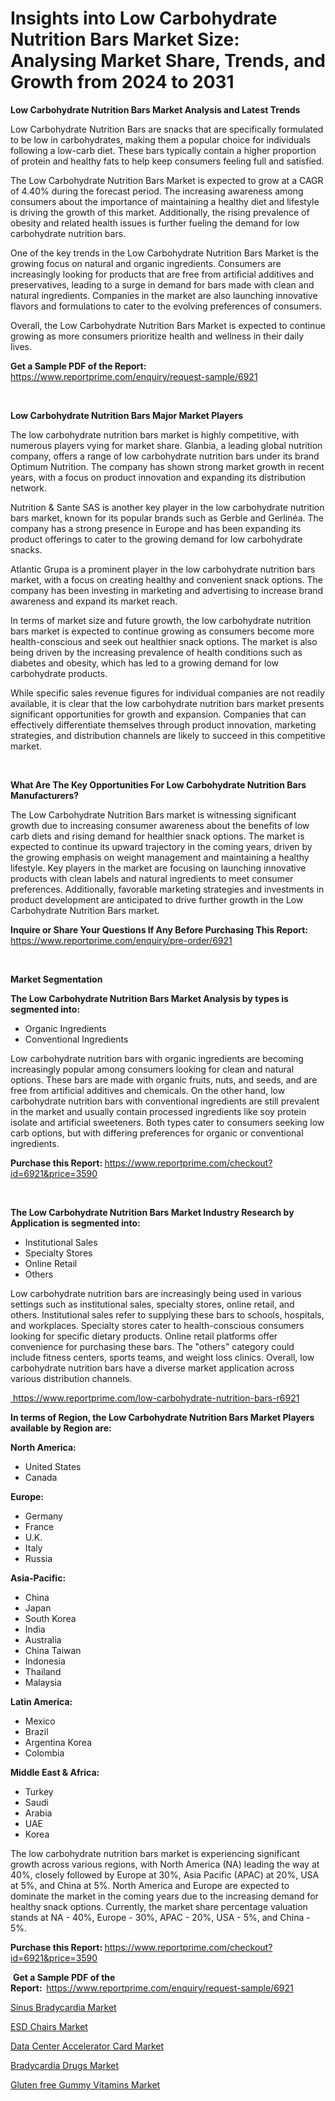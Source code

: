 <p><h1>Insights into Low Carbohydrate Nutrition Bars Market Size: Analysing Market Share, Trends, and Growth from 2024 to 2031</h1></p><p><strong>Low Carbohydrate Nutrition Bars Market Analysis and Latest Trends</strong></p>
<p><p>Low Carbohydrate Nutrition Bars are snacks that are specifically formulated to be low in carbohydrates, making them a popular choice for individuals following a low-carb diet. These bars typically contain a higher proportion of protein and healthy fats to help keep consumers feeling full and satisfied.</p><p>The Low Carbohydrate Nutrition Bars Market is expected to grow at a CAGR of 4.40% during the forecast period. The increasing awareness among consumers about the importance of maintaining a healthy diet and lifestyle is driving the growth of this market. Additionally, the rising prevalence of obesity and related health issues is further fueling the demand for low carbohydrate nutrition bars.</p><p>One of the key trends in the Low Carbohydrate Nutrition Bars Market is the growing focus on natural and organic ingredients. Consumers are increasingly looking for products that are free from artificial additives and preservatives, leading to a surge in demand for bars made with clean and natural ingredients. Companies in the market are also launching innovative flavors and formulations to cater to the evolving preferences of consumers.</p><p>Overall, the Low Carbohydrate Nutrition Bars Market is expected to continue growing as more consumers prioritize health and wellness in their daily lives.</p></p>
<p><strong>Get a Sample PDF of the Report:&nbsp;</strong> <a href="https://www.reportprime.com/enquiry/request-sample/6921">https://www.reportprime.com/enquiry/request-sample/6921</a></p>
<p>&nbsp;</p>
<p><strong>Low Carbohydrate Nutrition Bars Major Market Players</strong></p>
<p><p>The low carbohydrate nutrition bars market is highly competitive, with numerous players vying for market share. Glanbia, a leading global nutrition company, offers a range of low carbohydrate nutrition bars under its brand Optimum Nutrition. The company has shown strong market growth in recent years, with a focus on product innovation and expanding its distribution network.</p><p>Nutrition & Sante SAS is another key player in the low carbohydrate nutrition bars market, known for its popular brands such as Gerble and Gerlinéa. The company has a strong presence in Europe and has been expanding its product offerings to cater to the growing demand for low carbohydrate snacks.</p><p>Atlantic Grupa is a prominent player in the low carbohydrate nutrition bars market, with a focus on creating healthy and convenient snack options. The company has been investing in marketing and advertising to increase brand awareness and expand its market reach.</p><p>In terms of market size and future growth, the low carbohydrate nutrition bars market is expected to continue growing as consumers become more health-conscious and seek out healthier snack options. The market is also being driven by the increasing prevalence of health conditions such as diabetes and obesity, which has led to a growing demand for low carbohydrate products.</p><p>While specific sales revenue figures for individual companies are not readily available, it is clear that the low carbohydrate nutrition bars market presents significant opportunities for growth and expansion. Companies that can effectively differentiate themselves through product innovation, marketing strategies, and distribution channels are likely to succeed in this competitive market.</p></p>
<p>&nbsp;</p>
<p><strong>What Are The Key Opportunities For Low Carbohydrate Nutrition Bars Manufacturers?</strong></p>
<p><p>The Low Carbohydrate Nutrition Bars market is witnessing significant growth due to increasing consumer awareness about the benefits of low carb diets and rising demand for healthier snack options. The market is expected to continue its upward trajectory in the coming years, driven by the growing emphasis on weight management and maintaining a healthy lifestyle. Key players in the market are focusing on launching innovative products with clean labels and natural ingredients to meet consumer preferences. Additionally, favorable marketing strategies and investments in product development are anticipated to drive further growth in the Low Carbohydrate Nutrition Bars market.</p></p>
<p><strong>Inquire or Share Your Questions If Any Before Purchasing This Report:</strong> <a href="https://www.reportprime.com/enquiry/pre-order/6921">https://www.reportprime.com/enquiry/pre-order/6921</a></p>
<p>&nbsp;</p>
<p><strong>Market Segmentation</strong></p>
<p><strong>The Low Carbohydrate Nutrition Bars Market Analysis by types is segmented into:</strong></p>
<p><ul><li>Organic Ingredients</li><li>Conventional Ingredients</li></ul></p>
<p><p>Low carbohydrate nutrition bars with organic ingredients are becoming increasingly popular among consumers looking for clean and natural options. These bars are made with organic fruits, nuts, and seeds, and are free from artificial additives and chemicals. On the other hand, low carbohydrate nutrition bars with conventional ingredients are still prevalent in the market and usually contain processed ingredients like soy protein isolate and artificial sweeteners. Both types cater to consumers seeking low carb options, but with differing preferences for organic or conventional ingredients.</p></p>
<p><strong>Purchase this Report:&nbsp;</strong><a href="https://www.reportprime.com/checkout?id=6921&price=3590">https://www.reportprime.com/checkout?id=6921&price=3590</a></p>
<p>&nbsp;</p>
<p><strong>The Low Carbohydrate Nutrition Bars Market Industry Research by Application is segmented into:</strong></p>
<p><ul><li>Institutional Sales</li><li>Specialty Stores</li><li>Online Retail</li><li>Others</li></ul></p>
<p><p>Low carbohydrate nutrition bars are increasingly being used in various settings such as institutional sales, specialty stores, online retail, and others. Institutional sales refer to supplying these bars to schools, hospitals, and workplaces. Specialty stores cater to health-conscious consumers looking for specific dietary products. Online retail platforms offer convenience for purchasing these bars. The "others" category could include fitness centers, sports teams, and weight loss clinics. Overall, low carbohydrate nutrition bars have a diverse market application across various distribution channels.</p></p>
<p><a href="https://www.reportprime.com/low-carbohydrate-nutrition-bars-r6921">&nbsp;https://www.reportprime.com/low-carbohydrate-nutrition-bars-r6921</a></p>
<p><strong>In terms of Region, the Low Carbohydrate Nutrition Bars Market Players available by Region are:</strong></p>
<p>
    <p> <strong> North America: </strong>
        <ul>
            <li>United States</li>
            <li>Canada</li>
        </ul>
        </p> 
    <p> <strong> Europe: </strong>
        <ul>
            <li>Germany</li>
            <li>France</li>
            <li>U.K.</li>
            <li>Italy</li>
            <li>Russia</li>
        </ul>
        </p> 
    <p> <strong> Asia-Pacific: </strong>
        <ul>
            <li>China</li>
            <li>Japan</li>
            <li>South Korea</li>
            <li>India</li>
            <li>Australia</li>
            <li>China Taiwan</li>
            <li>Indonesia</li>
            <li>Thailand</li>
            <li>Malaysia</li>
        </ul>
        </p> 
    <p> <strong> Latin America: </strong>
        <ul>
            <li>Mexico</li>
            <li>Brazil</li>
            <li>Argentina Korea</li>
            <li>Colombia</li>
        </ul>
        </p> 
    <p> <strong> Middle East & Africa: </strong>
        <ul>
            <li>Turkey</li>
            <li>Saudi</li>
            <li>Arabia</li>
            <li>UAE</li>
            <li>Korea</li>
        </ul>
    </p>
    </p>
<p><p>The low carbohydrate nutrition bars market is experiencing significant growth across various regions, with North America (NA) leading the way at 40%, closely followed by Europe at 30%, Asia Pacific (APAC) at 20%, USA at 5%, and China at 5%. North America and Europe are expected to dominate the market in the coming years due to the increasing demand for healthy snack options. Currently, the market share percentage valuation stands at NA - 40%, Europe - 30%, APAC - 20%, USA - 5%, and China - 5%.</p></p>
<p><strong>Purchase this Report: </strong><a href="https://www.reportprime.com/checkout?id=6921&price=3590">https://www.reportprime.com/checkout?id=6921&price=3590</a></p>
<p>&nbsp;<strong>Get a Sample PDF of the Report:&nbsp;&nbsp;</strong><a href="https://www.reportprime.com/enquiry/request-sample/6921">https://www.reportprime.com/enquiry/request-sample/6921</a></p>
<p><strong></strong></p>
<p><p><a href="https://issuu.com/reportprime-2/docs/sinus-bradycardia-market-size-2030.pptx">Sinus Bradycardia Market</a></p><p><a href="https://www.linkedin.com/pulse/insights-esd-chairs-market-share-competitive-landscape-period-omjff">ESD Chairs Market</a></p><p><a href="https://medium.com/@akshatreportprime/global-data-center-accelerator-card-market-focus-on-application-end-use-industry-type-986d13ea5e05">Data Center Accelerator Card Market</a></p><p><a href="https://issuu.com/reportprime-2/docs/bradycardia-drugs-market-size-2030.pptx">Bradycardia Drugs Market</a></p><p><a href="https://github.com/provorikovar/Market-Research-Report-List-5/blob/main/gluten-free-gummy-vitamins-market.md">Gluten free Gummy Vitamins Market</a></p></p>